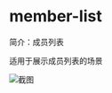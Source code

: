 # member-list

简介：成员列表

适用于展示成员列表的场景

![截图](https://unpkg.com/@icedesign/member-list-block/screenshot.png)
